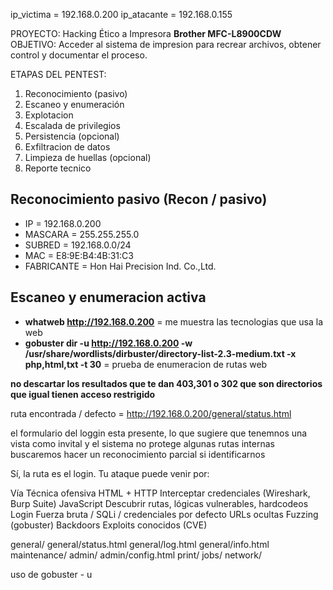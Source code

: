 ip_victima = 192.168.0.200
ip_atacante = 192.168.0.155

PROYECTO: Hacking Ético a Impresora **Brother MFC-L8900CDW**
OBJETIVO: Acceder al sistema de impresion para recrear archivos, obtener control y documentar el proceso.

ETAPAS DEL PENTEST:
1. Reconocimiento (pasivo)
2. Escaneo y enumeración
3. Explotacion
4. Escalada de privilegios
5. Persistencia (opcional)
6. Exfiltracion de datos
7. Limpieza de huellas (opcional)
8. Reporte tecnico

## Reconocimiento pasivo (Recon / pasivo)
- IP = 192.168.0.200
- MASCARA = 255.255.255.0
- SUBRED = 192.168.0.0/24
- MAC = E8:9E:B4:4B:31:C3
- FABRICANTE = Hon Hai Precision Ind. Co.,Ltd.

## Escaneo y enumeracion activa
- **whatweb http://192.168.0.200** = me muestra las tecnologias que usa la web
- **gobuster dir -u http://192.168.0.200 -w /usr/share/wordlists/dirbuster/directory-list-2.3-medium.txt -x php,html,txt -t 30** = prueba de enumeracion de rutas web 

**no descartar los resultados que te dan 403,301 o 302 que son directorios que igual tienen acceso restrigido**

ruta encontrada / defecto = http://192.168.0.200/general/status.html

el formulario del loggin esta presente, lo que sugiere que tenemnos una vista como invital y el sistema no protege algunas rutas internas buscaremos hacer un reconocimiento parcial si identificarnos



Sí, la ruta es el login. Tu ataque puede venir por:

Vía	Técnica ofensiva
HTML + HTTP	Interceptar credenciales (Wireshark, Burp Suite)
JavaScript	Descubrir rutas, lógicas vulnerables, hardcodeos
Login	Fuerza bruta / SQLi / credenciales por defecto
URLs ocultas	Fuzzing (gobuster)
Backdoors	Exploits conocidos (CVE)

general/
general/status.html
general/log.html
general/info.html
maintenance/
admin/
admin/config.html
print/
jobs/
network/

uso de gobuster - u